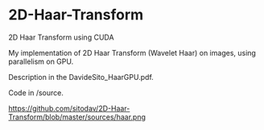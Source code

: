 # 2D-Haar-Transform
2D Haar Transform using CUDA

My implementation of 2D Haar Transform (Wavelet Haar) on images, using parallelism on GPU.

Description in the DavideSito_HaarGPU.pdf.

Code in  /source.

https://github.com/sitodav/2D-Haar-Transform/blob/master/sources/haar.png

 

